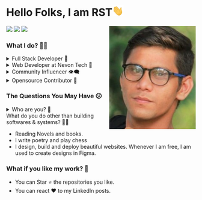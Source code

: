 

<h1>Hello Folks, I am <a >RST</a><img src="https://raw.githubusercontent.com/ABSphreak/ABSphreak/master/gifs/Hi.gif" width="30px"></h1>
<img align='right' src="https://github.com/RstTiwari/RstTiwari/blob/main/dev-jane-021.jpg" width="230" />

<a href="https://www.linkedin.com/in/rst-tiwari-77a7a1212/"><img src="https://github.com/ashutosh1919/ashutosh1919/blob/master/logos/linkedin.png" width="40" /></a>
<a href="https://github.com/RstTiwari"><img src="https://github.com/ashutosh1919/ashutosh1919/blob/master/logos/github-logo.png" width="40" /></a>
<a href="https://twitter.com/Rst1705"><img src="https://github.com/ashutosh1919/ashutosh1919/blob/master/logos/twitter.png" width="40" /></a>


<h3>What I do? 👨‍💻</h3>

<details>
<summary>Full Stack Developer 🍥</summary>
  <ul>
    <li><a href="https://hardwarevale.com/">HardwareVale.com</a></li>
    <li><a href="https://amzon-clone-97535.web.app/">Amzonclone</a></li>
    <li><a href="https://rst17.vercel.app/">Personal Porfolio</a></li>
    <li><a href="https://intershalaclone.netlify.app/">Intershala_Clone</a></li>
    <li>Many more on and out of Github...</li>
    
    
  </ul>
</details>
<details>
  <summary> Web Developer  at <a >Nevon  Tech</a> 🤖</summary>
  <ul>
    <li>Created, Developed scalable static website using ReactJs , Bootstrap Html and CSS. Develop new user-facing features</li>
    <li>Developed reusable code and libraries for future use Ensure the technical feasibility of UI/UX designs Optimize application.</li>
    <li>Assured maximum speed and scalability ,user input is validated before submitting to back-end Collaborate</li>
    <li>Collaborated with other team members and stakeholders Troubleshoot, debug and upgrade existing systems.</li>
    <li>Translated customer requirements into Technical solution. Deploy programs and evaluate user feedback. Intergrating Multiple web pages with Maximum performance.</li>
  </ul>
</details>
<details>
<summary>Community Influencer 👁️‍🗨️</summary>
<ul>
  
  <li>Join Me on LinkedIn/Twitter to see my daily posts.</li>
</ul>
</details>
<details>
<summary>Opensource Contributor 📝</summary>
  <ul>
    <li>I belive in learning and contrbuting.</a>.</li>
    
  </ul>
</details>

<h3>The Questions You May Have 😕</h3>
<details>
  <summary>Who are you? 👨</summary>
  <pre>
  A passionate individual who always thrive to work on end to end products which develop sustainable and scalable social and
  technical systems to create impact.<br>
  My name describes my qualities,
  R: Reliable ,
  O: Optimistic
  H: Hard working
  i: Innovative
  T: Trustworthy
 
  </pre>
</details>

<summary>What do you do other than building softwares & systems? 💁‍♂️</summary>
  <ul>
    <li>Reading Novels and books.</li>
    <li>I write poetry and play chess </li>
    <li>I design, build and deploy beautiful websites. Whenever I am free, I am used to create designs in Figma.</li>
  </ul>
</details>

<h3>What if you like my work? 🤩</h3>
<ul>
  
  <li>You can Star ⭐ the repositories you like.</li>
  <li>You can react ❤️ to my LinkedIn posts.</li>
</ul>

